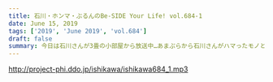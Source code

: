 ```yaml
---
title: 石川・ホンマ・ぶるんのBe-SIDE Your Life! vol.684-1
date: June 15, 2019
tags: ['2019', 'June 2019', 'vol.684']
draft: false
summary: 今日は石川さんが3畳の小部屋から放送中…あまぷらから石川さんがハマったモノとは…？MIURA
---
```


http://project-phi.ddo.jp/ishikawa/ishikawa684_1.mp3